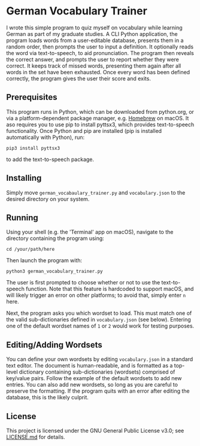 # German Vocabulary Trainer

I wrote this simple program to quiz myself on vocabulary while learning German as part of my graduate studies. A CLI Python application, the program loads words from a user-editable database, presents them in a random order, then prompts the user to input a definition. It optionally reads the word via text-to-speech, to aid pronunciation. The program then reveals the correct answer, and prompts the user to report whether they were correct. It keeps track of missed words, presenting them again after all words in the set have been exhausted. Once every word has been defined correctly, the program gives the user their score and exits.

## Prerequisites

This program runs in Python, which can be downloaded from python.org, or via a platform-dependent package manager, e.g. [Homebrew](https://brew.sh/) on macOS. It aso requires you to use pip to install pyttsx3, which provides text-to-speech functionality. Once Python and pip are installed (pip is installed automatically with Python), run:

```
pip3 install pyttsx3
```

to add the text-to-speech package.

## Installing

Simply move ```german_vocabaulary_trainer.py``` and ```vocabulary.json``` to the desired directory on your system.

## Running

Using your shell (e.g. the 'Terminal' app on macOS), navigate to the directory containing the program using:
```
cd /your/path/here
```
Then launch the program with:
```
python3 german_vocabulary_trainer.py
```
The user is first prompted to choose whether or not to use the text-to-speech function. Note that this feature is hardcoded to support macOS, and will likely trigger an error on other platforms; to avoid that, simply enter ```n``` here.

Next, the program asks you which wordset to load. This must match one of the valid sub-dictionaries defined in ```vocabulary.json``` (see below). Entering one of the default wordset names of ```1``` or ```2``` would work for testing purposes.

## Editing/Adding Wordsets

You can define your own wordsets by editing ```vocabulary.json``` in a standard text editor. The document is human-readable, and is formatted as a top-level dictionary containing sub-dictionaries (wordsets) comprised of key/value pairs. Follow the example of the default wordsets to add new entries. You can also add new wordsets, so long as you are careful to preserve the formatting. If the program quits with an error after editing the database, this is the likely culprit.

## License

This project is licensed under the GNU General Public License v3.0; see [LICENSE.md](LICENSE.md) for details.